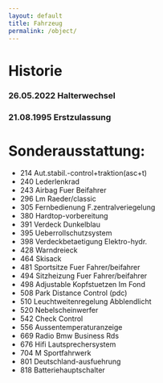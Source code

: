 ```yaml
---
layout: default
title: Fahrzeug
permalink: /object/
---
```


# Historie

### 26.05.2022 Halterwechsel

### 21.08.1995 Erstzulassung


# Sonderausstattung:
- 214	Aut.stabil.-control+traktion(asc+t)
- 240	Lederlenkrad
- 243	Airbag Fuer Beifahrer
- 296	Lm Raeder/classic
- 305	Fernbedienung F.zentralveriegelung
- 380	Hardtop-vorbereitung
- 391	Verdeck Dunkelblau
- 395	Ueberrollschutzsystem
- 398	Verdeckbetaetigung Elektro-hydr.
- 428	Warndreieck
- 464	Skisack
- 481	Sportsitze Fuer Fahrer/beifahrer
- 494	Sitzheizung Fuer Fahrer/beifahrer
- 498	Adjustable	Kopfstuetzen Im Fond
- 508	Park Distance Control (pdc)
- 510	Leuchtweitenregelung Abblendlicht
- 520	Nebelscheinwerfer
- 542	Check Control
- 556	Aussentemperaturanzeige
- 669	Radio Bmw Business Rds
- 676	Hifi Lautsprechersystem
- 704	M Sportfahrwerk
- 801	Deutschland-ausfuehrung
- 818	Batteriehauptschalter
